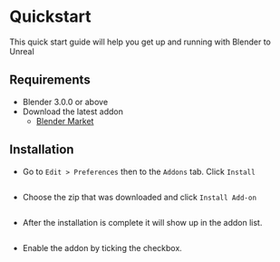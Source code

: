 # Quickstart

This quick start guide will help you get up and running with Blender to Unreal

## Requirements

- Blender 3.0.0 or above
- Download the latest addon
    - [Blender Market](https://blendermarket.com/products/blender-to-unreal)
    <!-- - [Gumroad](https://b3dhub.gumroad.com/l/blender-to-unreal) -->

## Installation

- Go to `Edit > Preferences` then to the `Addons` tab. Click `Install`

<p><img :src="$withBase('/img/installation.png')" alt='' /></p>

- Choose the zip that was downloaded and click `Install Add-on`
  
<p><img :src="$withBase('/img/installation1.png')" alt='' /></p>

- After the installation is complete it will show up in the addon list.

<p><img :src="$withBase('/img/addon_disable.png')" alt='' /></p>

- Enable the addon by ticking the checkbox.

<p><img :src="$withBase('/img/addon_enable.png')" alt='' /></p>